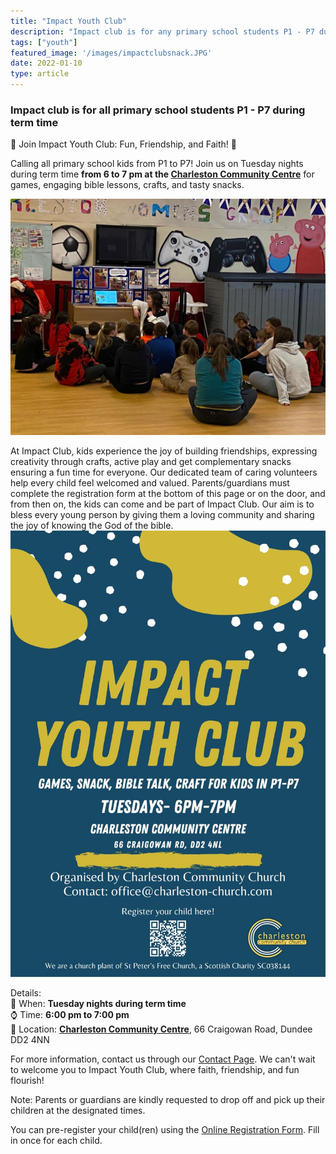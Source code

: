 ```yaml
---
title: "Impact Youth Club"
description: "Impact club is for any primary school students P1 - P7 during term time"
tags: ["youth"]
featured_image: '/images/impactclubsnack.JPG'
date: 2022-01-10
type: article
---
```

### Impact club is for all primary school students P1 - P7 during term time
🌟 Join Impact Youth Club: Fun, Friendship, and Faith! 🌟

Calling all primary school kids from P1 to P7! Join us on Tuesday nights during term time **from 6 to 7 pm at the [Charleston Community Centre](../../../contact/#charleston-community-centre)** for games, engaging bible lessons, crafts, and tasty snacks.

![Impact Club Pic](featureimpactclub.jpg)

At Impact Club, kids experience the joy of building friendships, expressing creativity through crafts, active play and get complementary snacks ensuring a fun time for everyone. Our dedicated team of caring volunteers help every child feel welcomed and valued.  Parents/guardians must complete the registration form at the bottom of this page or on the door, and from then on, the kids can come and be part of Impact Club.  Our aim is to bless every young person by giving them a loving community and sharing the joy of knowing the God of the bible.
![Impact Club Flyer](../../../gallery/impactclub.jpeg)

Details:  
📅 When: **Tuesday nights during term time**  
⌚ Time: **6:00 pm to 7:00 pm**  
📍 Location: **[Charleston Community Centre](../../../../contact/#charleston-community-centre)**, 66 Craigowan Road, Dundee  DD2 4NN

For more information, contact us through our [Contact Page](../../../../contact). We can't wait to welcome you to Impact Youth Club, where faith, friendship, and fun flourish!

Note: Parents or guardians are kindly requested to drop off and pick up their children at the designated times.

You can pre-register your child(ren) using the [Online Registration Form](https://docs.google.com/forms/d/e/1FAIpQLSdCaJtP05e4s5knwUdEV7cnLOloy82bMNs0UndHfxM96AvKSQ/viewform). Fill in once for each child.







